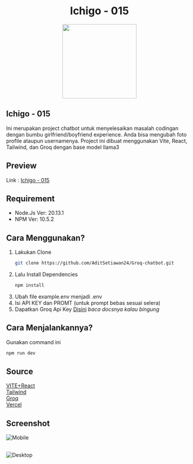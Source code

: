 <h1 align="center">Ichigo - 015</h1>
<div align="center">
  <img height="200" src="https://i.giphy.com/media/v1.Y2lkPTc5MGI3NjExcHdhM2MwcWlyODczeG42MmFjeXM2aHFwaWFvc3RhYnk4Nm56bHplaSZlcD12MV9pbnRlcm5hbF9naWZfYnlfaWQmY3Q9Zw/NE7apWL5vatkPY7f0z/giphy.gif" />
</div>

##
<h2>Ichigo - 015</h2> 
Ini merupakan project chatbot untuk menyelesaikan masalah codingan dengan bumbu girlfriend/boyfriend experience. Anda bisa mengubah foto profile ataupun usernamenya. Project ini dibuat menggunakan Vite, React, Tailwind, dan Groq dengan base model llama3

## Preview
Link : [Ichigo - 015](https://ichigo-chatbot.vercel.app/)

## Requirement
- Node.Js Ver: 20.13.1
- NPM Ver: 10.5.2

## Cara Menggunakan?
1. Lakukan Clone
   ```sh
   git clone https://github.com/AditSetiawan24/Groq-chatbot.git
   ```
2. Lalu Install Dependencies
   ```sh
   npm install
   ```
3. Ubah file example.env menjadi .env
4. Isi API KEY dan PROMT (untuk prompt bebas sesuai selera)
5. Dapatkan Groq Api Key [Disini](https://console.groq.com/keys) _baca docsnya kalau bingung_
   
## Cara Menjalankannya?
Gunakan command ini 
```sh
npm run dev
```

## Source
[VITE+React](https://v4.vite.dev/guide/)
</br>
[Tailwind](https://tailwindcss.com/docs/guides/vite)
</br>
[Groq](https://console.groq.com/docs/quickstart)
</br>
[Vercel](https://vercel.com/docs)

## Screenshot
![Mobile](https://ezio.sakurani.my.id/res_Y096r_001624.png)
##
![Desktop](https://ezio.sakurani.my.id/Scr_nhCb9_001846.png)

